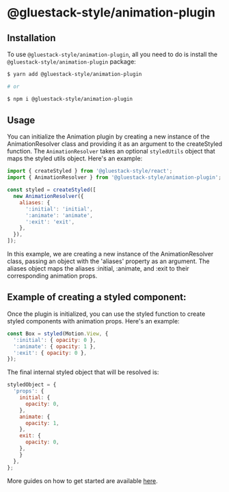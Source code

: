 # @gluestack-style/animation-plugin

## Installation

To use `@gluestack-style/animation-plugin`, all you need to do is install the
`@gluestack-style/animation-plugin` package:

```sh
$ yarn add @gluestack-style/animation-plugin

# or

$ npm i @gluestack-style/animation-plugin
```

## Usage

You can initialize the Animation plugin by creating a new instance of the AnimationResolver class and providing it as an argument to the createStyled function. The `AnimationResolver` takes an optional `styledUtils` object that maps the styled utils object. Here's an example:

```jsx
import { createStyled } from '@gluestack-style/react';
import { AnimationResolver } from '@gluestack-style/animation-plugin';

const styled = createStyled([
  new AnimationResolver({
    aliases: {
      ':initial': 'initial',
      ':animate': 'animate',
      ':exit': 'exit',
    },
  }),
]);
```

In this example, we are creating a new instance of the AnimationResolver class, passing an object with the 'aliases' property as an argument. The aliases object maps the aliases :initial, :animate, and :exit to their corresponding animation props.

## Example of creating a styled component:

Once the plugin is initialized, you can use the styled function to create styled components with animation props. Here's an example:

```jsx
const Box = styled(Motion.View, {
  ':initial': { opacity: 0 },
  ':animate': { opacity: 1 },
  ':exit': { opacity: 0 },
});
```

The final internal styled object that will be resolved is:

```jsx
styledObject = {
  'props': {
    initial: {
      opacity: 0,
    },
    animate: {
      opacity: 1,
    },
    exit: {
      opacity: 0,
    },
    }
  },
};
```

More guides on how to get started are available
[here](https://gluestack.io/style).
